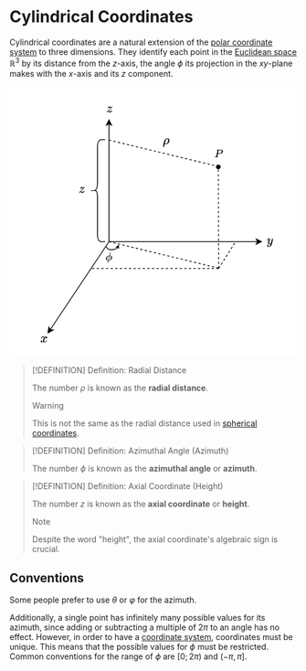 # Cylindrical Coordinates

Cylindrical coordinates are a natural extension of the [polar coordinate system](Polar%20Coordinate%20System.md) to three dimensions. They identify each point in the [Euclidean space](../Euclidean%20Space.md) $\mathbb{R}^3$ by its distance from the $z$-axis, the angle $\phi$ its projection in the $xy$-plane makes with the $x$-axis and its $z$ component.

![](res/Cylindrical%20Coordinates.drawio.svg)

>[!DEFINITION] Definition: Radial Distance
>
>The number $\rho$ is known as the **radial distance**.
>
>>[!WARNING]
>>
>>This is not the same as the radial distance used in [spherical coordinates](Spherical%20Coordinate%20System.md).
>>
>

>[!DEFINITION] Definition: Azimuthal Angle (Azimuth)
>
>The number $\phi$ is known as the **azimuthal angle** or **azimuth**.
>

>[!DEFINITION] Definition: Axial Coordinate (Height)
>
>The number $z$ is known as the **axial coordinate** or **height**. 
>
>>[!NOTE]
>>
>>Despite the word "height", the axial coordinate's algebraic sign is crucial.
>>
>

## Conventions

Some people prefer to use $\theta$ or $\varphi$ for the azimuth.

Additionally, a single point has infinitely many possible values for its azimuth, since adding or subtracting a multiple of $2\pi$ to an angle has no effect. However, in order to have a [coordinate system](./index.md), coordinates must be unique. This means that the possible values for $\phi$ must be restricted. Common conventions for the range of $\phi$ are $[0; 2\pi)$ and $(-\pi, \pi]$.